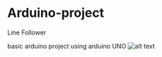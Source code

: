 
# Arduino-project
Line Follower

basic arduino project using arduino UNO
![alt text](https://github.com/upeshsahu/Arduino-project/blob/master/IMG_20170224_021844_053.jpg)
